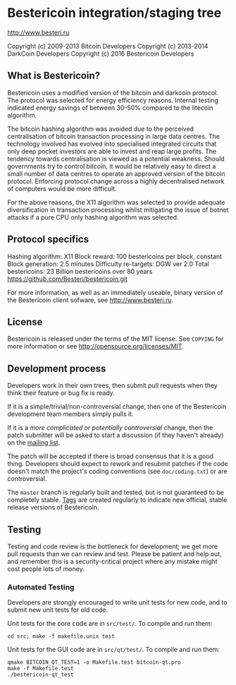 Bestericoin integration/staging tree
================================

http://www.besteri.ru

Copyright (c) 2009-2013 Bitcoin Developers
Copyright (c) 2013-2014 DarkCoin Developers
Copyright (c) 2016 Bestericoin Developers

What is Bestericoin?
----------------

Bestericoin uses a modified version of the bitcoin and darkcoin protocol.  The protocol was selected for energy efficiency reasons.  Internal testing indicated energy savings of between 30-50% compared to the litecoin algorithm.

The bitcoin hashing algorithm was avoided due to the perceived centralisation of bitcoin transaction processing in large data centres.  The technology involved has evolved into specialised integrated circuits that only deep pocket investors are able to invest and reap large profits.  The tendency towards centralisation is viewed as a potential weakness.  Should governments try to control bitcoin, it would be relatively easy to direct a small number of data centres to operate an approved version of the bitcoin protocol.  Enforcing protocol change across a highly decentralised network of computers would be more difficult.

For the above reasons, the X11 algorithm was selected to provide adequate diversification in transaction processing whilst mitigating the issue of botnet attacks if a pure CPU only hashing algorithm was selected.

Protocol specifics
------------------

Hashing algorithm: X11 
Block reward: 100 bestericoins per block, constant
Block generation: 2.5 minutes
Difficulty re-targets: DGW ver 2.0
Total bestericoins: 23 Billion bestericoins over 80 years
https://github.com/Besteri/bestericoin.git

For more information, as well as an immediately useable, binary version of
the Bestericoin client sofware, see http://www.besteri.ru.

License
-------

Bestericoin is released under the terms of the MIT license. See `COPYING` for more
information or see http://opensource.org/licenses/MIT.

Development process
-------------------

Developers work in their own trees, then submit pull requests when they think
their feature or bug fix is ready.

If it is a simple/trivial/non-controversial change, then one of the Bestericoin
development team members simply pulls it.

If it is a *more complicated or potentially controversial* change, then the patch
submitter will be asked to start a discussion (if they haven't already) on the
[mailing list](http://sourceforge.net/mailarchive/forum.php?forum_name=bitcoin-development).

The patch will be accepted if there is broad consensus that it is a good thing.
Developers should expect to rework and resubmit patches if the code doesn't
match the project's coding conventions (see `doc/coding.txt`) or are
controversial.

The `master` branch is regularly built and tested, but is not guaranteed to be
completely stable. [Tags](https://github.com/bitcoin/bitcoin/tags) are created
regularly to indicate new official, stable release versions of Bestericoin.

Testing
-------

Testing and code review is the bottleneck for development; we get more pull
requests than we can review and test. Please be patient and help out, and
remember this is a security-critical project where any mistake might cost people
lots of money.

### Automated Testing

Developers are strongly encouraged to write unit tests for new code, and to
submit new unit tests for old code.

Unit tests for the core code are in `src/test/`. To compile and run them:

    cd src; make -f makefile.unix test

Unit tests for the GUI code are in `src/qt/test/`. To compile and run them:

    qmake BITCOIN_QT_TEST=1 -o Makefile.test bitcoin-qt.pro
    make -f Makefile.test
    ./bestericoin-qt_test


